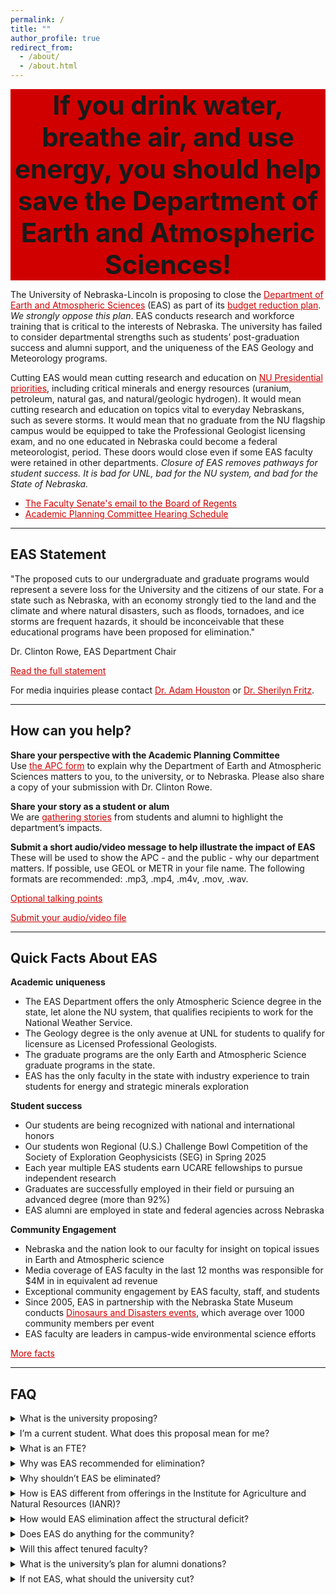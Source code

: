 ```yaml
---
permalink: /
title: ""
author_profile: true
redirect_from: 
  - /about/
  - /about.html
---
```


<div style="text-align: center; font-size: 3em; background-color: #d00000; width: 100%;"><strong><span style="font-color: #ffffff;">If you drink water, breathe air, and use energy, you should help save the Department of Earth and Atmospheric Sciences!</span></strong></div>

The University of Nebraska-Lincoln is proposing to close the <a href="https://eas.unl.edu/" style="color:#d00000;">Department of Earth and Atmospheric Sciences</a> (EAS) as part of its <a href="https://budgetprocess.unl.edu/proposed-budget-reductions/" style="color:#d00000;">budget reduction plan</a>. *We strongly oppose this plan*. EAS conducts research and workforce training that is critical to the interests of Nebraska. The university has failed to consider departmental strengths such as students’ post-graduation success and alumni support, and the uniqueness of the EAS Geology and Meteorology programs.  

Cutting EAS would mean cutting research and education on <a href="https://nebraska.edu/strategic-plan" style="color:#d00000;">NU Presidential priorities</a>, including critical minerals and energy resources (uranium, petroleum, natural gas, and natural/geologic hydrogen). It would mean cutting research and education on topics vital to everyday Nebraskans, such as severe storms. It would mean that no graduate from the NU flagship campus would be equipped to take the Professional Geologist licensing exam, and no one educated in Nebraska could become a federal meteorologist, period. These doors would close even if some EAS faculty were retained in other departments. *Closure of EAS removes pathways for student success. It is bad for UNL, bad for the NU system, and bad for the State of Nebraska.*

<ul><li><a href="https://facultysenate.unl.edu/sites/unl.edu.academic-affairs.faculty-senate/files/media/file/SEPTEMBER%2015%202025%20EMAIL%20TO%20REGENTS%20RE%20BUDGET%20REDUCTIONS.pdf" style="color:#d00000;">The Faculty Senate's email to the Board of Regents</a></li>

<li><a href="https://apc.unl.edu/fall-2025-budget-reduction-information/" style="color:#d00000;">Academic Planning Committee Hearing Schedule</a></li></ul>

<hr>

## EAS Statement

"The proposed cuts to our undergraduate and graduate programs would represent a severe loss for the University and the citizens of our state. For a state such as Nebraska, with an economy strongly tied to the land and the climate and where natural disasters, such as floods, tornadoes, and ice storms are frequent hazards, it should be inconceivable that these educational programs have been proposed for elimination."

Dr. Clinton Rowe, EAS Department Chair

<a href="files/EAS_quick_facts.pdf" style="color:#d00000;">Read the full statement</a>

For media inquiries please contact <a href="https://eas.unl.edu/person/adam-houston/" style="color:#d00000;">Dr. Adam Houston</a> or <a href="https://eas.unl.edu/person/sherilyn-fritz/" style="color:#d00000;">Dr. Sherilyn Fritz</a>.

<hr>

## How can you help?

**Share your perspective with the Academic Planning Committee**\
Use <a href="https://apc.unl.edu/fall-2025-budget-reduction-feedback-form/" style="color:#d00000;">the APC form</a> to explain why the Department of Earth and Atmospheric Sciences matters to you, to the university, or to Nebraska. Please also share a copy of your submission with Dr. Clinton Rowe.

**Share your story as a student or alum**\
We are <a href="https://unlcba.az1.qualtrics.com/jfe/form/SV_06fbdLxkkF2L8Zo" style="color:#d00000;">gathering stories</a> from students and alumni to highlight the department’s impacts.

**Submit a short audio/video message to help illustrate the impact of EAS**\
These will be used to show the APC - and the public - why our department matters. If possible, use GEOL or METR in your file name. The following formats are recommended: .mp3, .mp4, .m4v, .mov, .wav.

<a href="files/Optional_Talking_Points.pdf" style="color:#d00000;">Optional talking points</a>

<a href="https://uofnebraska.sharepoint.com/:f:/s/UNL-EAS/EsZse1cjv5VIo33dAa2BvOkB0Mf-4L623gZeF174t0zmDA" style="color:#d00000;">Submit your audio/video file</a>

<hr>

## Quick Facts About EAS

**Academic uniqueness**
<ul><li>The EAS Department offers the only Atmospheric Science degree in the state, let alone the NU system, that qualifies recipients to work for the National Weather Service.</li>
<li>The Geology degree is the only avenue at UNL for students to qualify for licensure as Licensed Professional Geologists.</li>  
<li>The graduate programs are the only Earth and Atmospheric Science graduate programs in the state.</li> 
<li>EAS has the only faculty in the state with industry experience to train students for energy and strategic minerals exploration</li></ul>

**Student success**
<ul><li>Our students are being recognized with national and international honors</li> 
<li>Our students won Regional (U.S.) Challenge Bowl Competition of the Society of Exploration Geophysicists (SEG) in Spring 2025</li> 
<li>Each year multiple EAS students earn UCARE fellowships to pursue independent research</li> 
<li>Graduates are successfully employed in their field or pursuing an advanced degree (more than 92%)</li> 
<li>EAS alumni are employed in state and federal agencies across Nebraska</li></ul>

**Community Engagement**
<ul><li>Nebraska and the nation look to our faculty for insight on topical issues in Earth and Atmospheric science</li>
<li>Media coverage of EAS faculty in the last 12 months was responsible for $4M in in equivalent ad revenue</li> 
<li>Exceptional community engagement by EAS faculty, staff, and students</li>
<li>Since 2005, EAS in partnership with the Nebraska State Museum conducts <a href="https://museum.unl.edu/programs-events/annual-events/dinosaurs-disasters.html" style="color:#d00000;">Dinosaurs and Disasters events</a>, which average over 1000 community members per event</li> 
<li>EAS faculty are leaders in campus-wide environmental science efforts</li></ul>

<a href="files/EAS_quick_facts.pdf" style="color:#d00000;">More facts</a>

<hr>

## FAQ

<details style="margin-bottom: .5em;"><summary>What is the university proposing?</summary>
UNL is proposing to eliminate the Geology and Meteorology majors from undergrad to PhD level, and fire staff and faculty in the Department of Earth and Atmospheric Sciences, including tenured faculty. The university says that it will retain “High-performing faculty… within other UNL units to preserve educational pathways and research expertise.” The department has about 17 FTE (Full-Time Equivalent) and UNL is proposing to fire 12.
</details>

<details style="margin-bottom: .5em;"><summary>I’m a current student. What does this proposal mean for me?</summary>
Right now, keep doing what you’re doing. Executive Vice Chancellor Mark Button has stated that the university cares about student success, and has assured the department that students who have begun their program will be able to finish it. When asked for details, Dr. Button was unable to provide a plan. However, a commitment to student success is what has kept most EAS faculty members in academia, rather than in the more lucrative private industry jobs that we train our students for. Whatever happens, the faculty has your back. Please feel free to schedule a time with any professor in the department to talk about your individual options.
</details>

<details style="margin-bottom: .5em;"><summary>What is an FTE?</summary>
FTE stands for Full Time Equivalent. It’s a way to measure the number of people working for a department. Faculty with a joint appointment will have some proportion of FTE in more than one department. A reduction in FTE means firing people.
</details>

<details style="margin-bottom: .5em;"><summary>Why was EAS recommended for elimination?</summary>
The recommendation was driven by a university ranking process that relied on limited and, in some cases, problematic data. This analysis placed EAS roughly 20th the bottom, but those results do not reflect the department’s actual strengths. EAS enrolls nearly 90 undergraduates, welcomed 27 new majors this fall, and supports more than 30 graduate students. Our graduates are highly successful in careers across industry, government, and education. Another factor in the recommendation was the assumption that students could receive equivalent training through the Institute for Agriculture and Natural Resources (IANR). In fact, the courses available in IANR—even with select faculty moving—do not meet the requirements for certification in meteorology or eligibility for the professional geologist licensing exam. These professional pathways remain unique to EAS.
</details>

<details style="margin-bottom: .5em;"><summary>Why shouldn’t EAS be eliminated?</summary>
EAS contains two programs that are unique in Nebraska: geology and meteorology. Our faculty embody the “Odyssey to the Extraordinary,” with NSF Career Grant awardees, Fulbright fellows, and even a member of the National Academy of Sciences. Experiential learning is built into our curriculum, with upcoming field trips planned to the Four Corners region and to Iceland. Our faculty work on Nebraska problems, like tornadoes and uranium contamination, and opportunities like emerging critical minerals. Staff don’t tend to get as much credit, but the EAS staff deserve credit for keeping the place going. Our students and alumni embody Husker excellence, with very high job placement post-graduation. Also, not to be overlooked – unlike many departments, we all like each other. EAS is stronger together, and we make “The Good Life” better.  
</details>

<details style="margin-bottom: .5em;"><summary>How is EAS different from offerings in the Institute for Agriculture and Natural Resources (IANR)?</summary>
EAS contains the only meteorology program in the state of Nebraska, and the only graduate-level geology program in the state of Nebraska. Undergraduate alumni can get a job as a meteorologist with the National Weather Service, or become a Professional Geologist. EAS has a broader range of earth science subdisciplines than researchers in IANR, such as structural geology and severe weather. This enables EAS to conduct research important to the State, but which wouldn’t fit in with IANR, such as tornado forecasting and research in critical minerals and energy resources. A handful of faculty pulled from EAS would not be able to achieve the success of the department as a whole. 
</details>

<details style="margin-bottom: .5em;"><summary>How would EAS elimination affect the structural deficit?</summary>
UNL is treating faculty and staff as a cost, as if the university were employing people out of pure charity. The fact is, UNL needs faculty and staff to generate tuition and grant money, and to keep everything running smoothly. By eliminating a unique program in the state of Nebraska, this proposal would ultimately make the structural deficit worse in years to come, due to student attrition and fewer grants. If faculty were 100% cost to the institution with no benefit, they would never be hired in the first place. And if staff weren’t vital to the operation of the university, the upper administration would be reducing their own staff rather than pulling staff away from departments like EAS to support the administration instead.  
</details>

<details style="margin-bottom: .5em;"><summary>Does EAS do anything for the community?</summary>
Yes! The department’s biggest outreach event is Dinosaurs & Disasters, which is held at the Morrill Hall Museum every February. We also recently started a Public Understanding of Science lecture series in honor of our former chair, Norm Smith. Individual faculty do everything from organizing summer camps to identifying rocks from photos sent to the department. EAS also supports K–12 education by teaching the geoscience courses needed for teacher certification with an endorsement in Earth and Space Science, as well as a long-standing summer field course for educators. Through this work, our impact reaches classrooms across Nebraska.
</details>

<details style="margin-bottom: .5em;"><summary>Will this affect tenured faculty?</summary>
Yes! According to UNL bylaws, tenured faculty can be fired (with a year’s notice) as a result of program elimination. However, UNL is also proposing “to preserve educational pathways and research expertise,” which suggests that the program is being restructured rather than eliminated, going against the spirit of the bylaws. More importantly, this proposal would also affect untenured and non-tenure-track faculty and staff, as well as students. 
</details>

<details style="margin-bottom: .5em;"><summary>What is the university’s plan for alumni donations?</summary>
The university has not shared any specific plans with EAS. Our alumni have been very generous in supporting students through scholarships and awards, including funding that helps cover the cost of the geology majors’ capstone field camp and other field experiences. At this point, it is not clear how these funds would be managed in the future.
</details>

<details style="margin-bottom: .5em;"><summary>If not EAS, what should the university cut?</summary>
EAS stands against cutting any university teaching programs. There are other options. Some options may be painful, like reduction in retirement benefits or administrator salaries, but there are options that do not damage UNL’s standing or reduce our ability to give students a world-class education.

<a href="https://saveedad.com/" style="color:#d00000;">Educational Administration</a>

<a href="https://architecture.unl.edu/college/save-landscape-architecture/" style="color:#d00000;">Landscape Architecture</a>

<a href="https://www.instagram.com/ilovestatisticsunl/" style="color:#d00000;">Statistics</a>
</details>
